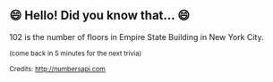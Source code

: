 ## :smile: Hello! Did you know that... :smile:
102 is the number of floors in Empire State Building in New York City.

<sup>(come back in 5 minutes for the next trivia)</sup>


<sup>Credits: http://numbersapi.com</sup>
